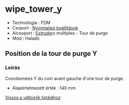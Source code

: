 # wipe\_tower\_y

* Technológia : FDM
* Csoport : [Nyomtatási beállítások](../../konfig/print_settings.md)
* Alcsoport : [Extruder](../../beallitasok/printer_settings.md#extrudeuse)s multiples - Tour de purge
* Mód : Haladó

## Position de la tour de purge  Y

### Leírás

Coordonnées Y du coin avant gauche d'une tour de purge.

* Alapértelmezett érték : 140 mm

[Vissza a változók listájához](/)

